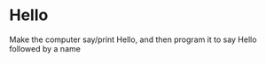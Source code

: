 Hello
=====

Make the computer say/print Hello, and then program it to say Hello followed by a name
